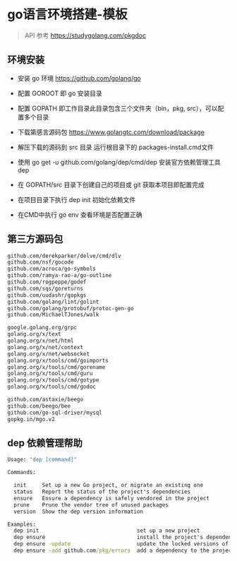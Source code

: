 # go语言环境搭建-模板

> API 参考 https://studygolang.com/pkgdoc

## 环境安装

* 安装 go 环境 https://github.com/golang/go

* 配置 GOROOT 即 go 安装目录

* 配置 GOPATH 即工作目录此目录包含三个文件夹（bin，pkg, src），可以配置多个目录

* 下载第感言源码包 https://www.golangtc.com/download/package

* 解压下载的源码到 src 目录 运行根目录下的 packages-install.cmd文件

* 使用 go get -u github.com/golang/dep/cmd/dep 安装官方依赖管理工具dep

* 在 GOPATH/src 目录下创建自己的项目或 git 获取本项目即配置完成

* 在项目目录下执行 dep init 初始化依赖文件

* 在CMD中执行 go env 查看环境是否配置正确

## 第三方源码包

```txt
github.com/derekparker/delve/cmd/dlv
github.com/nsf/gocode
github.com/acroca/go-symbols
github.com/ramya-rao-a/go-outline
github.com/rogpeppe/godef
github.com/sqs/goreturns
github.com/uudashr/gopkgs
github.com/golang/lint/golint
github.com/golang/protobuf/protoc-gen-go
github.com/MichaelTJones/walk

google.golang.org/grpc
golang.org/x/text
golang.org/x/net/html
golang.org/x/net/context
golang.org/x/net/websocket
golang.org/x/tools/cmd/goimports
golang.org/x/tools/cmd/gorename
golang.org/x/tools/cmd/guru
golang.org/x/tools/cmd/gotype
golang.org/x/tools/cmd/godoc

github.com/astaxie/beego
github.com/beego/bee
github.com/go-sql-driver/mysql
gopkg.in/mgo.v2
```

## dep 依赖管理帮助

```cmd
Usage: "dep [command]"

Commands:

  init     Set up a new Go project, or migrate an existing one
  status   Report the status of the project's dependencies
  ensure   Ensure a dependency is safely vendored in the project
  prune    Prune the vendor tree of unused packages
  version  Show the dep version information

Examples:
  dep init                               set up a new project
  dep ensure                             install the project's dependencies
  dep ensure -update                     update the locked versions of all dependencies
  dep ensure -add github.com/pkg/errors  add a dependency to the project
```
